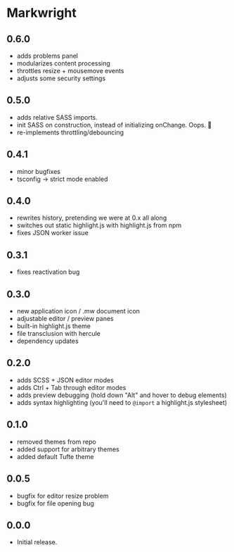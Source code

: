 # Markwright

## 0.6.0
  - adds problems panel
  - modularizes content processing
  - throttles resize + mousemove events
  - adjusts some security settings

## 0.5.0
  - adds relative SASS imports.
  - init SASS on construction, instead of initializing onChange. Oops. 😬
  - re-implements throttling/debouncing

## 0.4.1
  - minor bugfixes
  - tsconfig -> strict mode enabled

## 0.4.0
  - rewrites history, pretending we were at 0.x all along
  - switches out static highlight.js with highlight.js from npm
  - fixes JSON worker issue

## 0.3.1
  - fixes reactivation bug

## 0.3.0
  - new application icon / .mw document icon
  - adjustable editor / preview panes
  - built-in highlight.js theme
  - file transclusion with hercule
  - dependency updates

## 0.2.0
  - adds SCSS + JSON editor modes
  - adds Ctrl + Tab through editor modes
  - adds preview debugging (hold down "Alt" and hover to debug elements)
  - adds syntax highlighting (you'll need to `@import` a highlight.js stylesheet)

## 0.1.0
  - removed themes from repo
  - added support for arbitrary themes
  - added default Tufte theme

## 0.0.5
  - bugfix for editor resize problem
  - bugfix for file opening bug

## 0.0.0
  - Initial release.
